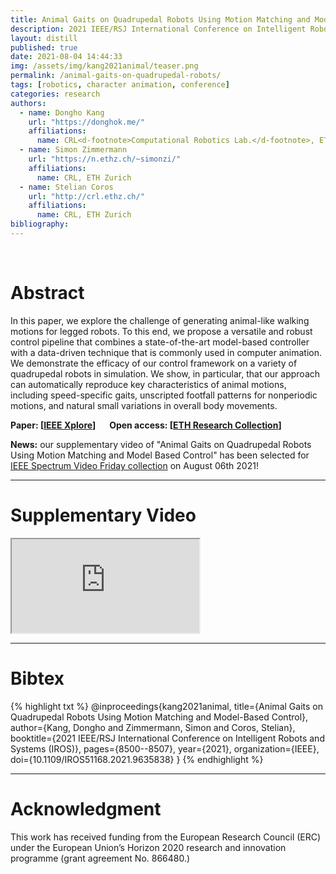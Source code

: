 ```yaml
---
title: Animal Gaits on Quadrupedal Robots Using Motion Matching and Model-Based Control
description: 2021 IEEE/RSJ International Conference on Intelligent Robots and Systems (IROS 2021)
layout: distill
published: true
date: 2021-08-04 14:44:33
img: /assets/img/kang2021animal/teaser.png
permalink: /animal-gaits-on-quadrupedal-robots/
tags: [robotics, character animation, conference]
categories: research
authors:
  - name: Dongho Kang
    url: "https://donghok.me/"
    affiliations:
      name: CRL<d-footnote>Computational Robotics Lab.</d-footnote>, ETH Zurich
  - name: Simon Zimmermann
    url: "https://n.ethz.ch/~simonzi/"
    affiliations:
      name: CRL, ETH Zurich
  - name: Stelian Coros
    url: "http://crl.ethz.ch/"
    affiliations:
      name: CRL, ETH Zurich
bibliography:
---
```


<div class="row">
  <div class="col-sm mt-3 mt-md-0">
      <img class="img-fluid" src="{{ '/assets/img/kang2021animal/teaser.png' | relative_url }}" alt="" title="teaser"/>
  </div>
</div>

<br>

# Abstract

In this paper, we explore the challenge of generating animal-like walking motions for legged robots. 
To this end, we propose a versatile and robust control pipeline that combines a state-of-the-art model-based controller with a data-driven technique that is commonly used in computer animation.
We demonstrate the efficacy of our control framework on a variety of quadrupedal robots in  simulation. 
We show, in particular, that our approach can automatically reproduce key characteristics of animal motions, including speed-specific gaits, unscripted footfall patterns for nonperiodic motions, and natural small variations in overall body movements.

**Paper: [[IEEE Xplore](https://ieeexplore.ieee.org/document/9635838)]** &emsp; **Open access: [[ETH Research Collection](https://www.research-collection.ethz.ch/handle/20.500.11850/528453)]** 

**News:** our supplementary video of "Animal Gaits on Quadrupedal Robots Using Motion Matching and Model Based Control" has been selected for [IEEE Spectrum Video Friday collection](https://spectrum.ieee.org/video-friday-robot-opera) on August 06th 2021!

-----

# Supplementary Video

<div class="embed-responsive embed-responsive-16by9">
  <iframe class="embed-responsive-item" src="https://www.youtube.com/embed/6-zTPTL0fJY" allowfullscreen></iframe>
</div>

-----

# Bibtex

{% highlight txt %}
@inproceedings{kang2021animal,
  title={Animal Gaits on Quadrupedal Robots Using Motion Matching and Model-Based Control},
  author={Kang, Dongho and Zimmermann, Simon and Coros, Stelian},
  booktitle={2021 IEEE/RSJ International Conference on Intelligent Robots and Systems (IROS)},
  pages={8500--8507},
  year={2021},
  organization={IEEE},
  doi={10.1109/IROS51168.2021.9635838}
}
{% endhighlight %}

-----

# Acknowledgment

This work has received funding from the European Research Council (ERC) under the European Union’s Horizon 2020 research and innovation programme (grant agreement No. 866480.)